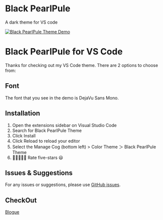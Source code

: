 # Black PearlPule
A dark theme for VS code 

[![Black PearlPule Theme Demo](https://raw.githubusercontent.com/codeSTACKr/codestackr-vscode-theme/master/images/theme-demo.gif)](https://blogue.tech)

# Black PearlPule for VS Code

Thanks for checking out my VS Code theme. There are 2 options to choose from:

## Font

The font that you see in the demo is DejaVu Sans Mono.

## Installation

1. Open the extensions sidebar on Visual Studio Code
2. Search for Black PearlPule Theme
3. Click Install
4. Click Reload to reload your editor
5. Select the Manage Cog (bottom left) > Color Theme ＞ Black PearlPule Theme
6. 🌟🌟🌟🌟🌟 Rate five-stars 😃

## Issues & Suggestions
For any issues or suggestions, please use [GitHub issues](https://github.com/sujanchhetri/black-pearlpule/issues).

## CheckOut
[Blogue](https://blogue.tech)